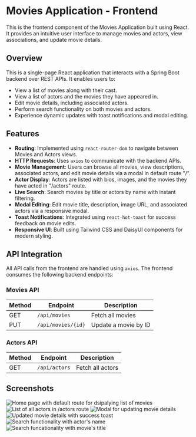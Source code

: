 
# Movies Application - Frontend

This is the frontend component of the Movies Application built using React. It provides an intuitive user interface to manage movies and actors, view associations, and update movie details.

## Overview

This is a single-page React application that interacts with a Spring Boot backend over REST APIs. It enables users to:
- View a list of movies along with their cast.
- View a list of actors and the movies they have appeared in.
- Edit movie details, including associated actors.
- Perform search functionality on both movies and actors.
- Experience dynamic updates with toast notifications and modal editing.

## Features

- **Routing**: Implemented using `react-router-dom` to navigate between Movies and Actors views.
- **HTTP Requests**: Uses `axios` to communicate with the backend APIs.
- **Movie Management**: Users can browse all movies, view descriptions, associated actors, and edit movie details via a modal in default route "/".
- **Actor Display**: Actors are listed with bios, images, and the movies they have acted in "/actors" route.
- **Live Search**: Search movies by title or actors by name with instant filtering.
- **Modal Editing**: Edit movie title, description, image URL, and associated actors via a responsive modal.
- **Toast Notifications**: Integrated using `react-hot-toast` for success feedback on movie edits.
- **Responsive UI**: Built using Tailwind CSS and DaisyUI components for modern styling.

## API Integration

All API calls from the frontend are handled using `axios`.
The frontend consumes the following backend endpoints:

### Movies API

| Method | Endpoint             | Description                  |
|--------|----------------------|------------------------------|
| GET    | `/api/movies`        | Fetch all movies             |
| PUT    | `/api/movies/{id}`   | Update a movie by ID         |

### Actors API

| Method | Endpoint             | Description                  |
|--------|----------------------|------------------------------|
| GET    | `/api/actors`        | Fetch all actors             |


## Screenshots
![Home page with default route for dsipalying list of movies](https://github.com/user-attachments/assets/144ac6e9-0ff3-4566-9893-2e0e56830f50)
![List of all actors in /actors route](https://github.com/user-attachments/assets/5440a88f-015d-447c-aeb7-dece15f47380)
![Modal for updating movie details](https://github.com/user-attachments/assets/e40b98c7-c215-405a-86de-47fe0a9e85c1)
![Updated movie details with success toast](https://github.com/user-attachments/assets/15cd1b89-c360-40b8-9f69-1b794dd197a4)
![Search functionality with actor's name](https://github.com/user-attachments/assets/0b7e9a3a-266d-4db3-b104-2053817bcfc3)
![Search funcationality with movie's title](https://github.com/user-attachments/assets/f4a53295-c841-48a0-bb0e-dea878727374)







